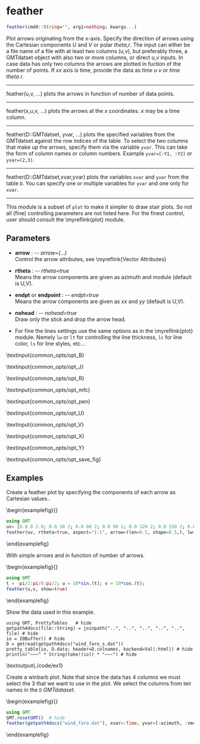 # feather

```julia
feather(cmd0::String="", arg1=nothing; kwargs...)
```

Plot arrows originating from the x-axis. Specify the direction of arrows using the Cartesian components
*U* and *V* or polar *theta,r*. The input can either be a file name of a file with at least two columns (u,v),
but preferably three, a GMTdatset object with also two or more columns, or direct *u,v* inputs. In case data
has only two columns the arrows are plotted in fuction of the number of points. If *xx* axis is time, provide
the data as *time u v* or *time theta r*.

---
feather(u,v, ...) plots the arrows in function of number of data points.

---
feather(x,u,v, ...) plots the arrows at the *x* coordinates. *x* may be a time column.

---
feather(D::GMTdatset, yvar, ...) plots the specified variables from the GMTdatset against the row indices of the table.
To select the two columns that make up the arrows, specify them via the variable `yvar`. This can take the form of
column names or column numbers. Example `yvar=[:Y1, :Y2]` or `yvar=(2,3)`.

---
feather(D::GMTdatset,xvar,yvar) plots the variables `xvar` and `yvar` from the table `D`. You can specify one or
multiple variables for `yvar` and one only for `xvar`.

-----------
This module is a subset of `plot` to make it simpler to draw stair plots. So not all (fine)
controlling parameters are not listed here. For the finest control, user should consult the \myreflink{plot} module.

Parameters
----------

- **arrow** : -- *arrow=(...)*\
    Control the arrow attributes, see \myreflink{Vector Attributes}

- **rtheta** : -- *rtheta=true*\
   Means the arrow components are given as azimuth and module (default is U,V).

- **endpt** or **endpoint** : -- *endpt=true*\
   Means the arrow components are given as *xx* and *yy* (default is U,V).

- **nohead** : -- *nohead=true*\
   Draw only the stick and drop the arrow head.

- For fine the lines settings use the same options as in the \myreflink{plot} module. Nemely `lw` or `lt` for
   controlling the line thickness, `lc` for line color, `ls` for line styles, etc...

\textinput{common_opts/opt_B}

\textinput{common_opts/opt_J}

\textinput{common_opts/opt_R}

\textinput{common_opts/opt_mfc}

\textinput{common_opts/opt_pen}

\textinput{common_opts/opt_U}

\textinput{common_opts/opt_V}

\textinput{common_opts/opt_X}

\textinput{common_opts/opt_Y}

\textinput{common_opts/opt_save_fig}

Examples
--------

Create a feather plot by specifying the components of each arrow as Cartesian values.. 

\begin{examplefig}{}
```julia
using GMT
uv= [0.0 0 2.0; 0.0 30 2; 0.0 60 2; 0.0 90 2; 0.0 120 2; 0.0 150 2; 0.0 180 2; 0.0 210 2; 0.0 240 2; 0.0 270 2; 0.0 300 2; 0.0 330 2; 0.0 360 2];
feather(uv, rtheta=true, aspect="1:1", arrow=(len=0.5, shape=0.5,), lw=0.5, fill=:green, show=true)
```
\end{examplefig}

With simple arrows and in function of number of arrows.

\begin{examplefig}{}
```julia
using GMT
t = -pi/2:pi/8:pi/2; u = 10*sin.(t); v = 10*cos.(t);
feather(u,v, show=true)
```
\end{examplefig}

Show the data used in this example.

```julia:./code/ex1
using GMT, PrettyTables   # hide
getpath4docs(file::String) = joinpath("..", "..", "..", "..", "..", file) # hide
io = IOBuffer() # hide
D = gmtread(getpath4docs("wind_faro_s.dat"))
pretty_table(io, D.data; header=D.colnames, backend=Val(:html))	# hide
println("~~~" * String(take!(io)) * "~~~") # hide
```

\textoutput{./code/ex1}

Create a winbarb plot. Note that since the data has 4 columns we must select the 3 that we want to use
in the plot. We select the columns from teir names in the `D` *GMTdataset*.

\begin{examplefig}{}
```julia
using GMT
GMT.resetGMT()  # hide
feather(getpath4docs("wind_faro.dat"), xvar=:Time, yvar=[:azimuth, :vmean], rtheta=true, nohead=1, lw=0.1, show=true)
```
\end{examplefig}